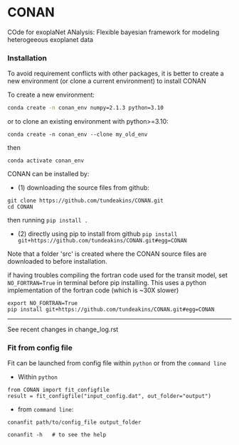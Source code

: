 # CONAN
COde for exoplaNet ANalysis: Flexible bayesian framework for modeling heterogeeous exoplanet data

### Installation
To avoid requirement conflicts with other packages, it is better to create a new environment (or clone a current environment) to install CONAN


To create a new environment:
```bash
conda create -n conan_env numpy=2.1.3 python=3.10
```

or to clone an existing environment with python>=3.10:
```
conda create -n conan_env --clone my_old_env
```

then
```
conda activate conan_env
```

CONAN can be installed by: 

- (1) downloading the source files from github: 
```
git clone https://github.com/tundeakins/CONAN.git
cd CONAN 
```

then running
```pip install .```

- (2) directly using pip to install from github
```pip install git+https://github.com/tundeakins/CONAN.git#egg=CONAN```

Note that a folder 'src' is created where the CONAN source files are downloaded to before installation.

if having troubles compiling the fortran code used for the transit model, set `NO_FORTRAN=True` in terminal before pip installing. This uses a python implementation of the fortran code (which is ~30X slower)

```
export NO_FORTRAN=True
pip install git+https://github.com/tundeakins/CONAN.git#egg=CONAN
```

-------------------------
See recent changes in change_log.rst


### Fit from config file 
Fit can be launched from config file within `python` or from the `command line`

- Within `python`

```
from CONAN import fit_configfile
result = fit_configfile("input_config.dat", out_folder="output")
```
- from `command line`: 

```
conanfit path/to/config_file output_folder 

conanfit -h   # to see the help
```
